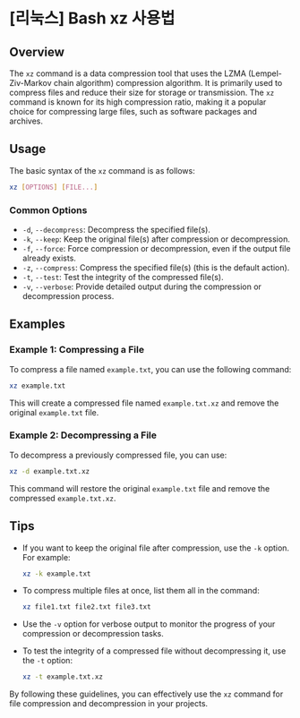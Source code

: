 # [리눅스] Bash xz 사용법

## Overview
The `xz` command is a data compression tool that uses the LZMA (Lempel-Ziv-Markov chain algorithm) compression algorithm. It is primarily used to compress files and reduce their size for storage or transmission. The `xz` command is known for its high compression ratio, making it a popular choice for compressing large files, such as software packages and archives.

## Usage
The basic syntax of the `xz` command is as follows:

```bash
xz [OPTIONS] [FILE...]
```

### Common Options
- `-d`, `--decompress`: Decompress the specified file(s).
- `-k`, `--keep`: Keep the original file(s) after compression or decompression.
- `-f`, `--force`: Force compression or decompression, even if the output file already exists.
- `-z`, `--compress`: Compress the specified file(s) (this is the default action).
- `-t`, `--test`: Test the integrity of the compressed file(s).
- `-v`, `--verbose`: Provide detailed output during the compression or decompression process.

## Examples

### Example 1: Compressing a File
To compress a file named `example.txt`, you can use the following command:

```bash
xz example.txt
```

This will create a compressed file named `example.txt.xz` and remove the original `example.txt` file.

### Example 2: Decompressing a File
To decompress a previously compressed file, you can use:

```bash
xz -d example.txt.xz
```

This command will restore the original `example.txt` file and remove the compressed `example.txt.xz`.

## Tips
- If you want to keep the original file after compression, use the `-k` option. For example:

  ```bash
  xz -k example.txt
  ```

- To compress multiple files at once, list them all in the command:

  ```bash
  xz file1.txt file2.txt file3.txt
  ```

- Use the `-v` option for verbose output to monitor the progress of your compression or decompression tasks.

- To test the integrity of a compressed file without decompressing it, use the `-t` option:

  ```bash
  xz -t example.txt.xz
  ```

By following these guidelines, you can effectively use the `xz` command for file compression and decompression in your projects.